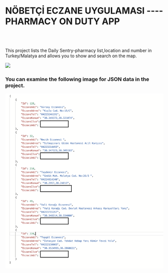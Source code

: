 # NÖBETÇİ ECZANE UYGULAMASI ---- PHARMACY ON DUTY APP

<br/><br/>

This project lists the Daily Sentry-pharmacy list,location and number in Turkey/Malatya and allows you to 
show and search on the map.

![](eczanedeneme1.gif)


### You can examine the following image for JSON data in the project.

![all text](jsonveri.png)
